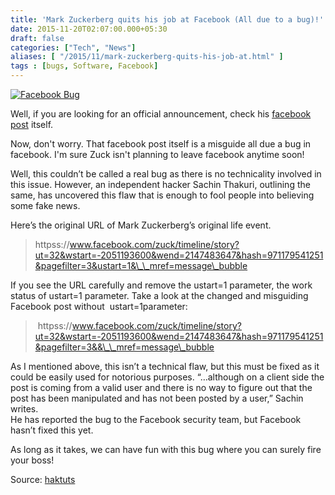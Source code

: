 ```yaml
---
title: 'Mark Zuckerberg quits his job at Facebook (All due to a bug)!'
date: 2015-11-20T02:07:00.000+05:30
draft: false
categories: ["Tech", "News"]
aliases: [ "/2015/11/mark-zuckerberg-quits-his-job-at.html" ]
tags : [bugs, Software, Facebook]
---
```


  

[![Facebook Bug](https://2.bp.blogspot.com/-r23hhv1Dd8U/Vk4xO7U3EtI/AAAAAAAAC4c/oaO1ChoqO2A/s640/facebook-mark-zuckerberg-leaves-quits-job-bug.jpg "Mark Zuckerberg Left Job at Facebook")](https://2.bp.blogspot.com/-r23hhv1Dd8U/Vk4xO7U3EtI/AAAAAAAAC4c/oaO1ChoqO2A/s1600/facebook-mark-zuckerberg-leaves-quits-job-bug.jpg)

  
Well, if you are looking for an official announcement, check his [facebook post](httpss://www.facebook.com/zuck/timeline/story?ut=32&wstart=-2051193600&wend=2147483647&hash=971179541251&pagefilter=3&&__mref=message_bubble) itself.  
  
Now, don't worry. That facebook post itself is a misguide all due a bug in facebook. I'm sure Zuck isn't planning to leave facebook anytime soon!  
  
Well, this couldn’t be called a real bug as there is no technicality involved in this issue. However, an independent hacker Sachin Thakuri, outlining the same, has uncovered this flaw that is enough to fool people into believing some fake news.  
  
Here’s the original URL of Mark Zuckerberg’s original life event.  
  

> httpss://www.facebook.com/zuck/timeline/story?ut=32&wstart=-2051193600&wend=2147483647&hash=971179541251&pagefilter=3&ustart=1&\_\_mref=message\_bubble

  
If you see the URL carefully and remove the ustart=1 parameter, the work status of ustart=1 parameter. Take a look at the changed and misguiding Facebook post without  ustart=1parameter:  

>  httpss://www.facebook.com/zuck/timeline/story?ut=32&wstart=-2051193600&wend=2147483647&hash=971179541251&pagefilter=3&&\_\_mref=message\_bubble

As I mentioned above, this isn’t a technical flaw, but this must be fixed as it could be easily used for notorious purposes. “…although on a client side the post is coming from a valid user and there is no way to figure out that the post has been manipulated and has not been posted by a user,” Sachin writes.  
He has reported the bug to the Facebook security team, but Facebook hasn’t fixed this yet.  
  
As long as it takes, we can have fun with this bug where you can surely fire your boss!  
  
Source: [haktuts](https://www.haktuts.in/2015/11/mark-zuckerberg-quits-his-job-at-facebook.html)